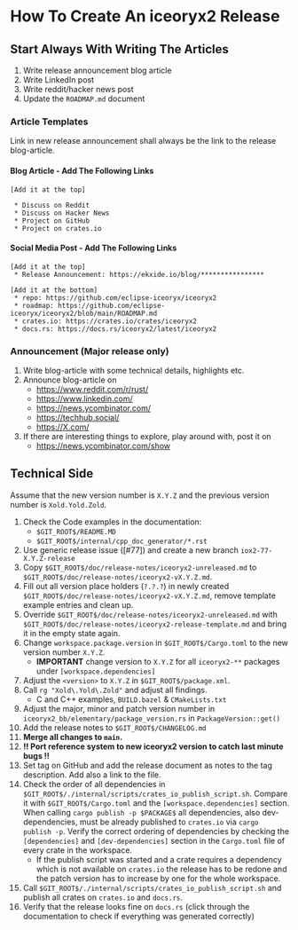 # How To Create An iceoryx2 Release

## Start Always With Writing The Articles

1. Write release announcement blog article
2. Write LinkedIn post
3. Write reddit/hacker news post
4. Update the `ROADMAP.md` document

### Article Templates

Link in new release announcement shall always be the link to the release
blog-article.

#### Blog Article - Add The Following Links

```text
[Add it at the top]

 * Discuss on Reddit
 * Discuss on Hacker News
 * Project on GitHub
 * Project on crates.io
```

#### Social Media Post - Add The Following Links

```text
[Add it at the top]
 * Release Announcement: https://ekxide.io/blog/****************

[Add it at the bottom]
 * repo: https://github.com/eclipse-iceoryx/iceoryx2
 * roadmap: https://github.com/eclipse-iceoryx/iceoryx2/blob/main/ROADMAP.md
 * crates.io: https://crates.io/crates/iceoryx2
 * docs.rs: https://docs.rs/iceoryx2/latest/iceoryx2
```

### Announcement (Major release only)

1. Write blog-article with some technical details, highlights etc.
2. Announce blog-article on
   * <https://www.reddit.com/r/rust/>
   * <https://www.linkedin.com/>
   * <https://news.ycombinator.com/>
   * <https://techhub.social/>
   * <https://X.com/>
3. If there are interesting things to explore, play around with, post it on
   * <https://news.ycombinator.com/show>

## Technical Side

Assume that the new version number is `X.Y.Z` and the previous version
number is `Xold.Yold.Zold`.

1. Check the Code examples in the documentation:
   * `$GIT_ROOT$/README.MD`
   * `$GIT_ROOT$/internal/cpp_doc_generator/*.rst`
2. Use generic release issue ([#77]) and create a new branch
   `iox2-77-X.Y.Z-release`
3. Copy `$GIT_ROOT$/doc/release-notes/iceoryx2-unreleased.md` to
   `$GIT_ROOT$/doc/release-notes/iceoryx2-vX.Y.Z.md`.
4. Fill out all version place holders (`?.?.?`) in newly created
   `$GIT_ROOT$/doc/release-notes/iceoryx2-vX.Y.Z.md`, remove template example
   entries and clean up.
5. Override `$GIT_ROOT$/doc/release-notes/iceoryx2-unreleased.md` with
   `$GIT_ROOT$/doc/release-notes/iceoryx2-release-template.md` and bring it in
   the empty state again.
6. Change `workspace.package.version` in `$GIT_ROOT$/Cargo.toml` to the new
   version number `X.Y.Z`.
   * **IMPORTANT** change version to `X.Y.Z` for all `iceoryx2-**` packages
     under `[workspace.dependencies]`
7. Adjust the `<version>` to `X.Y.Z` in `$GIT_ROOT$/package.xml`.
8. Call `rg "Xold\.Yold\.Zold"` and adjust all findings.
    * C and C++ examples, `BUILD.bazel` & `CMakeLists.txt`
9. Adjust the major, minor and patch version number in
    `iceoryx2_bb/elementary/package_version.rs` in `PackageVersion::get()`
10. Add the release notes to `$GIT_ROOT$/CHANGELOG.md`
11. **Merge all changes to `main`.**
12. **!! Port reference system to new iceoryx2 version to catch last minute
    bugs !!**
13. Set tag on GitHub and add the release document as notes to the tag
    description. Add also a link to the file.
14. Check the order of all dependencies in
    `$GIT_ROOT$/./internal/scripts/crates_io_publish_script.sh`. Compare it
    with `$GIT_ROOT$/Cargo.toml` and the `[workspace.dependencies]` section.
    When calling `cargo publish -p $PACKAGE$` all dependencies, also
    dev-dependencies, must be already published to `crates.io` via
    `cargo publish -p`. Verify the
    correct ordering of dependencies by checking the `[dependencies]` and
    `[dev-dependencies]`
    section in the `Cargo.toml` file of every crate in the workspace.
    * If the publish script was started and a crate requires a dependency which
      is not available on `crates.io` the release has to be redone and the patch
      version has to increase by one for the whole workspace.
15. Call `$GIT_ROOT$/./internal/scripts/crates_io_publish_script.sh` and publish
    all crates on `crates.io` and `docs.rs`.
16. Verify that the release looks fine on `docs.rs` (click through the
    documentation to check if everything was generated correctly)
